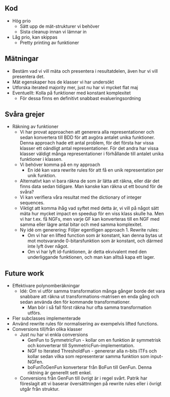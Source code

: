 
## Kod

- Hög prio
	- Sätt upp de mät-strukturer vi behöver
	- Sista cleanup innan vi lämnar in
- Låg prio, kan skippas
	- Pretty printing av funktioner
## Mätningar

- Bestäm vad vi vill mäta och presentera i resultatdelen, även hur vi vill presentera det.
- Mät egenskaper hos de klasser vi har undersökt
- Utforska iterated majority mer, just nu har vi mycket flat maj
- Eventuellt: Kolla på funktioner med konstant komplexitet
	- För dessa finns en definitivt snabbast evalueringsordning
## Svåra grejer

 - Räkning av funktioner
	- Vi har provat approachen att generera alla representationer och sedan konvertera till BDD för att avgöra antalet unika funktioner. Denna approach hade ett antal problem, för det första har vissa klasser ett oändligt antal representationer. För det andra har vissa klasser väldigt många representationer i förhållande till antalet unika funktioner i klassen.
	- Vi behöver komma på en ny approach
		- En idé kan vara rewrite rules för att få en unik representation per unik funktion.
	- Alternativt kan vi bara räkna de som är lätta att räkna, eller där det finns data sedan tidigare. Man kanske kan räkna ut ett bound för de svåra?
	- Vi kan verifiera våra resultat med the dictionary of integer sequences.
	- Viktigt att komma ihåg vad syftet med detta är, vi vill på något sätt mäta hur mycket impact en speedup för en viss klass skulle ha. Men vi har t.ex. få NGFs, men varje GF kan konverteras till en NGF med samma eller lägre antal bitar och med samma komplexitet.
	- Ny idé om generering: Följer egentligen approach 1. Rewrite rules:
		- Om vi har en lifted function som är konstant, kan denna bytas ut mot motsvarande 0-bitarsfunktion som är konstant, och därmed inte lyft över något.
		- Om vi har lyft id-funktionen, är detta ekvivalent med den underliggande funktionen, och man kan alltså kapa ett lager.
## Future work

- Effektivare polynomberäkningar
	- Idé: Om vi utför samma transformation många gånger borde det vara snabbare att räkna ut transformations-matrisen en enda gång och sedan använda den för kommande transformationer. 
		- Man bör i så fall först räkna hur ofta samma transformation utförs.
- Fler subclasses implementerade
- Använd rewrite rules för normalisering av exempelvis lifted functions.
- Conversions till/från olika klasser
	- Just nu har vi enkla conversions
		- GenFun to SymmetricFun - kollar om en funktion är symmetrisk och konverterar till SymmetricFun-implementation.
		- NGF to Iterated ThresholdFun - genererar alla n-bits ITFs och kollar sedan vilka som representerar samma funktion som input-NGFen.
		- boFunToGenFun konverterar från BoFun till GenFun. Denna riktning är generellt sett enkel.
	- Conversions från GenFun till övrigt är i regel svårt. Patrik har föreslagit att vi baserar översättningen på rewrite rules eller i övrigt utgår från struktur.